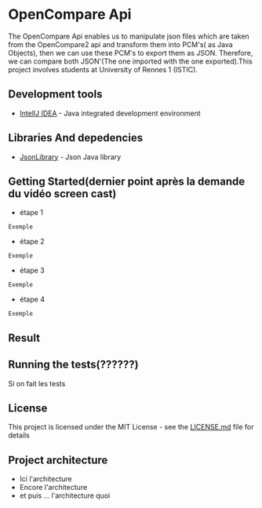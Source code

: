 # OpenCompare Api

The OpenCompare Api enables us to manipulate json files which are taken from the OpenCompare2 api and transform them into PCM's( as Java Objects), then we can use these PCM's to export them as JSON. Therefore, we can compare both JSON'(The one imported with the one exported).This project involves students at University of Rennes 1 (ISTIC).

## Development tools

* [IntellJ IDEA](https://www.jetbrains.com/idea/) - Java integrated development environment 

## Libraries And depedencies

* [JsonLibrary](http://www.java2s.com/Code/Jar/j/Downloadjavajsonjar.htm) - Json Java library

## Getting Started(dernier point après la demande du vidéo screen cast)

* étape 1 
```
Exemple
```
* étape 2
```
Exemple
```
* étape 3
```
Exemple
```
* étape 4
```
Exemple
```

## Result



## Running the tests(??????)

Si on fait les tests

## License

This project is licensed under the MIT License - see the [LICENSE.md](LICENSE.md) file for details

## Project architecture

* Ici l'architecture
* Encore l'architecture
* et puis ... l'architecture quoi

